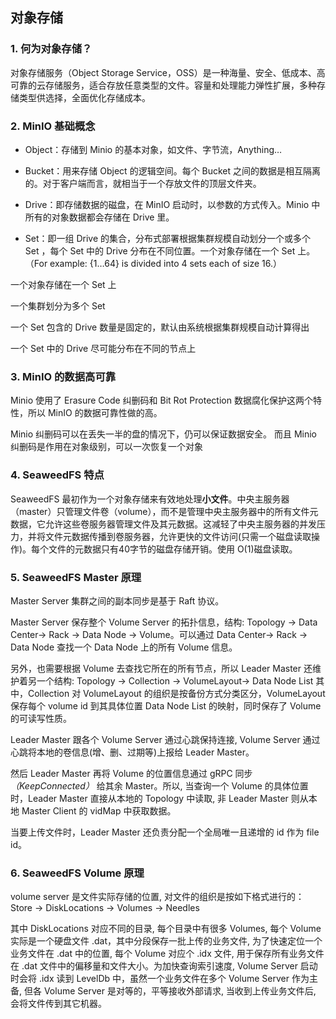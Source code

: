 ## 对象存储

### 1. 何为对象存储？

对象存储服务（Object Storage Service，OSS）是一种海量、安全、低成本、高可靠的云存储服务，适合存放任意类型的文件。容量和处理能力弹性扩展，多种存储类型供选择，全面优化存储成本。

### 2. MinIO 基础概念

- Object：存储到 Minio 的基本对象，如文件、字节流，Anything…

- Bucket：用来存储 Object 的逻辑空间。每个 Bucket 之间的数据是相互隔离的。对于客户端而言，就相当于一个存放文件的顶层文件夹。

- Drive：即存储数据的磁盘，在 MinIO 启动时，以参数的方式传入。Minio 中所有的对象数据都会存储在 Drive 里。

- Set：即一组 Drive 的集合，分布式部署根据集群规模自动划分一个或多个 Set ，每个 Set 中的 Drive 分布在不同位置。一个对象存储在一个 Set 上。（For example: {1…64} is divided into 4 sets each of size 16.）

一个对象存储在一个 Set 上

一个集群划分为多个 Set

一个 Set 包含的 Drive 数量是固定的，默认由系统根据集群规模自动计算得出

一个 Set 中的 Drive 尽可能分布在不同的节点上

### 3. MinIO 的数据高可靠

Minio 使用了 Erasure Code 纠删码和 Bit Rot Protection 数据腐化保护这两个特性，所以 MinIO 的数据可靠性做的高。

Minio 纠删码可以在丢失一半的盘的情况下，仍可以保证数据安全。 而且 Minio 纠删码是作用在对象级别，可以一次恢复一个对象

### 4. SeaweedFS 特点

SeaweedFS 最初作为一个对象存储来有效地处理**小文件**。中央主服务器（master）只管理文件卷（volume），而不是管理中央主服务器中的所有文件元数据，它允许这些卷服务器管理文件及其元数据。这减轻了中央主服务器的并发压力，并将文件元数据传播到卷服务器，允许更快的文件访问(只需一个磁盘读取操作)。每个文件的元数据只有40字节的磁盘存储开销。使用 O(1)磁盘读取。

### 5. SeaweedFS Master 原理

Master Server 集群之间的副本同步是基于 Raft 协议。

Master Server 保存整个 Volume Server 的拓扑信息，结构: Topology -> Data Center-> Rack -> Data Node -> Volume。可以通过 Data Center-> Rack -> Data Node 查找一个 Data Node 上的所有 Volume 信息。

另外，也需要根据 Volume 去查找它所在的所有节点，所以 Leader Master 还维护着另一个结构: Topology -> Collection -> VolumeLayout-> Data Node List 其中，Collection 对 VolumeLayout 的组织是按备份方式分类区分，VolumeLayout 保存每个 volume id 到其具体位置 Data Node List 的映射，同时保存了 Volume 的可读写性质。

Leader Master 跟各个 Volume Server 通过心跳保持连接, Volume Server 通过心跳将本地的卷信息(增、删、过期等)上报给 Leader Master。

然后 Leader Master 再将 Volume 的位置信息通过 gRPC 同步 _（KeepConnected）_ 给其余 Master。所以, 当查询一个 Volume 的具体位置时，Leader Master 直接从本地的 Topology 中读取, 非 Leader Master 则从本地 Master Client 的 vidMap 中获取数据。

当要上传文件时，Leader Master 还负责分配一个全局唯一且递增的 id 作为 file id。

### 6. SeaweedFS Volume 原理

volume server 是文件实际存储的位置, 对文件的组织是按如下格式进行的：Store -> DiskLocations -> Volumes -> Needles

其中 DiskLocations 对应不同的目录, 每个目录中有很多 Volumes, 每个 Volume 实际是一个硬盘文件 .dat，其中分段保存一批上传的业务文件, 为了快速定位一个业务文件在 .dat 中的位置, 每个 Volume 对应个 .idx 文件, 用于保存所有业务文件在 .dat 文件中的偏移量和文件大小。为加快查询索引速度, Volume Server 启动时会将 .idx 读到 LevelDb 中，虽然一个业务文件在多个 Volume Server 作为主备, 但各 Volume Server 是对等的，平等接收外部请求, 当收到上传业务文件后, 会将文件传到其它机器。